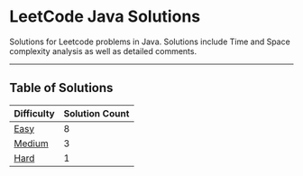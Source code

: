 # LeetCode Java Solutions

Solutions for Leetcode problems in Java. Solutions include Time and Space complexity analysis as well as detailed
comments.

---

## Table of Solutions

| Difficulty                  | Solution Count |
|-----------------------------|----------------|
| [Easy](/Easy/README.md)     | 8              |
| [Medium](/Medium/README.md) | 3              |
| [Hard](/Hard/README.md)     | 1              |
